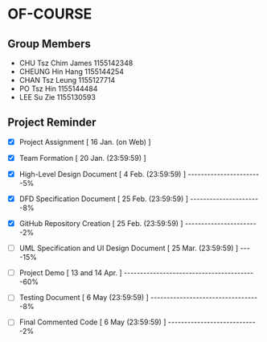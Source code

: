 # OF-COURSE

## Group Members
* CHU Tsz Chim James 1155142348
* CHEUNG Hin Hang 1155144254
* CHAN Tsz Leung 1155127714
* PO Tsz Hin 1155144484
* LEE Su Zie 1155130593

## Project Reminder
- [x] Project Assignment [ 16 Jan. (on Web) ] 
- [x] Team Formation [ 20 Jan. (23:59:59) ] 
- [x] High-Level Design Document [ 4 Feb. (23:59:59) ] -----------------------5%
- [x] DFD Specification Document [ 25 Feb. (23:59:59) ] ----------------------8%
- [x] GitHub Repository Creation [ 25 Feb. (23:59:59) ] -----------------------2%
- [ ] UML Specification and UI Design Document [ 25 Mar. (23:59:59) ] ----15%
- [ ] Project Demo [ 13 and 14 Apr. ] -----------------------------------------60%
- [ ] Testing Document [ 6 May (23:59:59) ] ----------------------------------8%
- [ ] Final Commented Code  [ 6 May (23:59:59) ] ----------------------------2%


